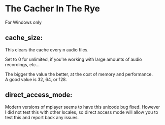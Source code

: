 # The Cacher In The Rye
For Windows only

## cache_size:
This clears the cache every n audio files.  

Set to 0 for unlimited, if you're working with large amounts of audio recordings, etc...  

The bigger the value the better, at the cost of memory and performance.  
A good value is 32, 64, or 128.  


## direct_access_mode:
Modern versions of mplayer seems to have this unicode bug fixed. However I did not test this with other locales, so direct access mode will allow you to test this and report back any issues.
